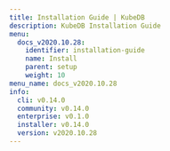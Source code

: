 ```yaml
---
title: Installation Guide | KubeDB
description: KubeDB Installation Guide
menu:
  docs_v2020.10.28:
    identifier: installation-guide
    name: Install
    parent: setup
    weight: 10
menu_name: docs_v2020.10.28
info:
  cli: v0.14.0
  community: v0.14.0
  enterprise: v0.1.0
  installer: v0.14.0
  version: v2020.10.28
---
```


